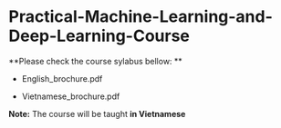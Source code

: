 # Practical-Machine-Learning-and-Deep-Learning-Course

**Please check the course sylabus bellow:
**
+ English_brochure.pdf

+ Vietnamese_brochure.pdf

**Note:** The course will be taught **in Vietnamese**
